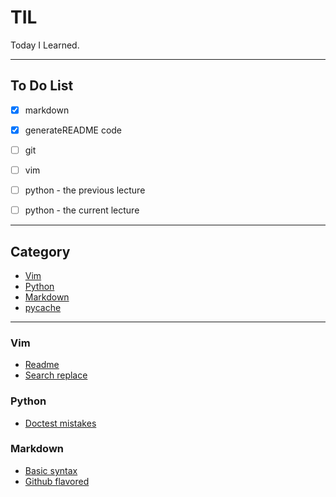 # TIL

Today I Learned.

-----------------

## To Do List

- [x] markdown
- [x] generateREADME code
- [ ] git
- [ ] vim
- [ ] python - the previous lecture
- [ ] python - the current lecture


---------------
## Category

* [Vim](vim)
* [Python](python)
* [Markdown](markdown)
* [  pycache  ](__pycache__)

---------------
### Vim
* [Readme](vim/README.md)
* [Search replace](vim/search_replace.md)
### Python
* [Doctest mistakes](python/doctest_mistakes.md)
### Markdown
* [Basic syntax](markdown/basic_syntax.md)
* [Github flavored](markdown/github_flavored.md)
